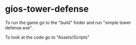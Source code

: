 # gios-tower-defense

To run the game go to the "build" folder and run "simple tower defense.exe".

To look at the code go to "Assets/Scripts"
